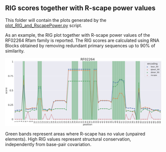 ## RIG scores together with R-scape power values

This folder will contain the plots generated by the [plot_RIG_and_RscapePower.py](../../scripts/plot_RIG_and_RscapePower.py) 
script.

As an example, the RIG plot together with R-scape power values of the RF02264 Rfam family is reported. The RIG scores are 
calculated using RNA Blocks obtained by removing redundant primary sequences up to 90% of similarity.

![RIG_RscapePower_RF02264](../../images/RIG_RscapePower_RF02264.png)

Green bands represent areas where R-scape has no value (unpaired elements). High RIG values represent structural conservation, 
independently from base-pair covariation.